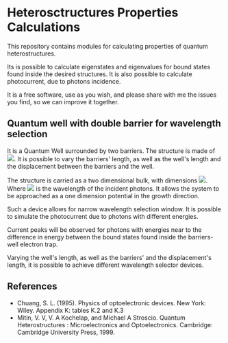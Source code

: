 # Heterosctructures Properties Calculations

This repository contains modules for calculating properties of quantum heterostructures.

Its is possible to calculate eigenstates and eigenvalues for bound states found inside the desired structures. It is also possible to calculate photocurrent, due to photons incidence.

It is a free software, use as you wish, and please share with me the issues you find, so we can improve it together.

## Quantum well with double barrier for wavelength selection

It is a Quantum Well surrounded by two barriers. The structure is made of <img src="https://latex.codecogs.com/gif.latex?Al_{x}Ga_{1-x}As/GaAs" />. It is possible to vary the barriers' length, as well as the well's length and the displacement between the barriers and the well.

The structure is carried as a two dimensional bulk, with dimensions <img src="L_x \sim \lambda_f \ll L_y, L_z" />. Where <img src="\lambda_f" /> is the wavelength of the incident photons. It allows the system to be approached as a one dimension potential in the growth direction.

Such a device allows for narrow wavelength selection window. It is possible to simulate the photocurrent due to photons with different energies.

Current peaks will be observed for photons with energies near to the difference in energy between the bound states found inside the barriers-well electron trap.

Varying the well's length, as well as the barriers' and the displacement's length, it is possible to achieve different wavelength selector devices.

## References

- Chuang, S. L. (1995). Physics of optoelectronic devices. New York: Wiley. Appendix K: tables K.2 and K.3
- Mitin, V. V, V. A Kochelap, and Michael A Stroscio. Quantum Heterostructures : Microelectronics and Optoelectronics. Cambridge: Cambridge University Press, 1999.